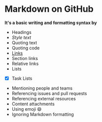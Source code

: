 # Markdown on GitHub 
**It's a basic writing and formatting syntax by**
- Headings
- *Style text*
- Quoting text
- Quoting code
- [Links](https://docs.github.com/en/github/writing-on-github/basic-writing-and-formatting-syntax#links)
- Section links
- Relative links
- Lists
- [x] Task Lists
- Mentioning people and teams
- Referencing issues and pull requests
- Referencing external resources
- Content attachments
- Using emoji 😄
- Ignoring Markdown formatting
